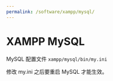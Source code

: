 ```yaml
---
permalink: /software/xampp/mysql/
---
```


# XAMPP MySQL

MySQL 配置文件 `xampp/mysql/bin/my.ini`

修改 my.ini 之后要重启 MySQL 才能生效。

